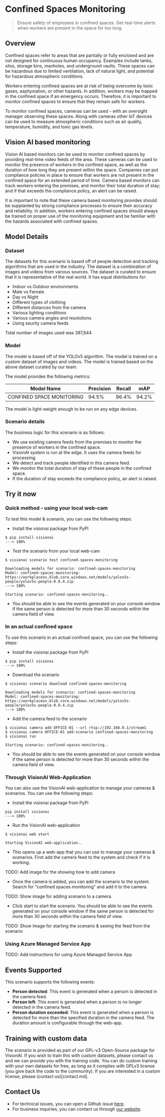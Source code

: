 # **Confined Spaces Monitoring**

> Ensure safety of employees in confined spaces. Get real-time alerts when workers are present in the space for too long.



## Overview
Confined spaces refer to areas that are partially or fully enclosed and are not designed for continuous human occupancy. Examples include tanks, silos, storage bins, manholes, and underground vaults. These spaces can be hazardous due to limited ventilation, lack of natural light, and potential for hazardous atmospheric conditions.

Workers entering confined spaces are at risk of being overcome by toxic gases, asphyxiation, or other hazards. In addition, workers may be trapped in the confined space if an emergency occurs. Therefore, it is important to monitor confined spaces to ensure that they remain safe for workers.

To monitor confined spaces, cameras can be used - with an oversight manager observing these spaces. Along with cameras other IoT devices can be used to measure atmospheric conditions such as air quality, temperature, humidity, and toxic gas levels.

## Vision AI based monitoring

Vision AI based monitors can be used to monitor confined spaces by providing real-time video feeds of the area. These cameras can be used to monitor the presence of workers in the confined space, as well as the duration of how long they are present within the space. Companies can put compliance policies in place to ensure that workers are not present in the confined space for an extended period of time. Camera based monitors can track workers entering the premises, and monitor their total duration of stay; and if that exceeds the compliance policy, an alert can be raised.

It is important to note that these camera based monitoring provides should be supplanted by strong compliance processes to ensure their accuracy and reliability. In addition, workers entering confined spaces should always be trained on proper use of the monitoring equipment and be familiar with the hazards associated with confined spaces.


## Model Details

### Dataset
The datasets for this scenario is based off of people detection and tracking algorithms that are used in the industry. The dataset is a combination of images and videos from various sources. The dataset is curated to ensure that it is representative of the real world. It has equal distributions for:

- Indoor vs Outdoor environments
- Male vs Female
- Day vs Night
- Different types of clothing
- Different distances from the camera
- Various lighting conditions
- Various camera angles and resolutions
- Using seurity camera feeds

Total number of images used was 387,644

### Model
The model is based off of the YOLOv5 algorithm. The model is trained on a custom dataset of images and videos. The model is trained based on the above dataset curated by our team.

The model provides the following metrics:


<div class="table">
    <table class="fl-table">
        <thead>
        <tr><th>Model Name</th>
            <th>Precision</th>
            <th>Recall</th>
            <th> mAP  </th>  
        </thead>
        <tbody>
        <tr>
            <td>CONFINED SPACE MONITORING</td>
            <td>94.5% </td>
            <td>96.4% </td>
            <td>94.2% </td>
        </tr>
        </tbody>
    </table>
</div>


The model is light-weight enough to be run on any edge devices.

### Scenario details

The business logic for this scenario is as follows:
- We use existing camera feeds from the premises to monitor the presence of workers in the confined space.
- VisionAI system is run at the edge. It uses the camera feeds for processing.
- We detect and track people identified in this camera feed.
- We monitor the total duration of stay of these people in the confined space.
- If the duration of stay exceeds the compliance policy, an alert is raised.

## Try it now

### Quick method - using your local web-cam

To test this model & scenario, you can use the following steps:

- Install the visionai package from PyPI

<div class=termy>

```console
$ pip install visionai
---> 100%
```
</div>

- Test the scenario from your local web-cam

<div class=termy>

```console
$ visionai scenario test confined-spaces-monitoring

Downloading models for scenario: confined-spaces-monitoring
Model: confined-spaces-monitoring: https://workplaceos.blob.core.windows.net/models/yolov5s-people/yolov5s-people-0.0.4.zip
---> 100%

Starting scenario: confined-spaces-monitoring..

```
</div>



- You should be able to see the events generated on your console window if the same person is detected for more than 30 seconds within the camera field of view.

### In an actual confined space

To use this scenario in an actual confined space, you can use the following steps:

- Install the visionai package from PyPI

<div class=termy>

```console
$ pip install visionai
---> 100%
```
</div>

- Download the scenario

<div class=termy>

```console
$ visionai scenario download confined-spaces-monitoring

Downloading models for scenario: confined-spaces-monitoring
Model: confined-spaces-monitoring: https://workplaceos.blob.core.windows.net/models/yolov5s-people/yolov5s-people-0.0.4.zip
---> 100%
```

</div>

- Add the camera feed to the scenario

<div class=termy>

```console
$ visionai camera add OFFICE-01 --url rtsp://192.168.0.1/stream1
$ visionai camera OFFICE-01 add-scenario confined-spaces-monitoring
$ visionai run

Starting scenario: confined-spaces-monitoring..

```

</div>

- You should be able to see the events generated on your console window if the same person is detected for more than 30 seconds within the camera field of view.

### Through VisionAI Web-Application

You can also use the VisionAI web-application to manage your cameras & scenarios. You can use the following steps:

- Install the visionai package from PyPI

<div class=termy>

```console
pip install visionai
---> 100%
```

</div>


- Run the VisionAI web-application

<div class=termy>

```console
$ visionai web start

Starting VisionAI web-application..

```

</div>

- This opens up a web-app that you can use to manage your cameras & scenarios. First add the camera feed to the system and check if it is working.

TODO: Add image for the showing how to add camera

- Once the camera is added, you can add the scenario to the system. Search for "confined spaces monitoring" and add it to the camera.

TODO: Show image for adding scenario to a camera.

- Click start to start the scenario. You should be able to see the events generated on your console window if the same person is detected for more than 30 seconds within the camera field of view.

TODO: Show image for starting the scenario & seeing the feed from the scenario

### Using Azure Managed Service App

TODO: Add instructions for using Azure Managed Service App

## Events Supported

This scenario supports the following events:

- **Person detected**: This event is generated when a person is detected in the camera feed.
- **Person left**: This event is generated when a person is no longer detected in the camera feed.
- **Person duration exceeded**: This event is generated when a person is detected for more than the specified duration in the camera feed. The duration amount is configurable through the web-app.


## Training with custom data

The scenario is provided as part of our GPL-v3 Open-Source package for VisionAI. If you wish to train this with custom datasets, please contact us and we can provide you with the training code. You can do custom training with your own datasets for free, as long as it complies with GPLv3 license (you give back the code to the community). If you are interested in a custom license, please (contact us)[contact.md].


## Contact Us

- For technical issues, you can open a Github issue [here](https://github.com/visionify/visionai).
- For business inquiries, you can contact us through [our website](https://visionify.ai/contact).
